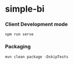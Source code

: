 # simple-bi
### Client Development mode
~~~
npm run serve
~~~

### Packaging
~~~
mvn clean package -DskipTests
~~~
